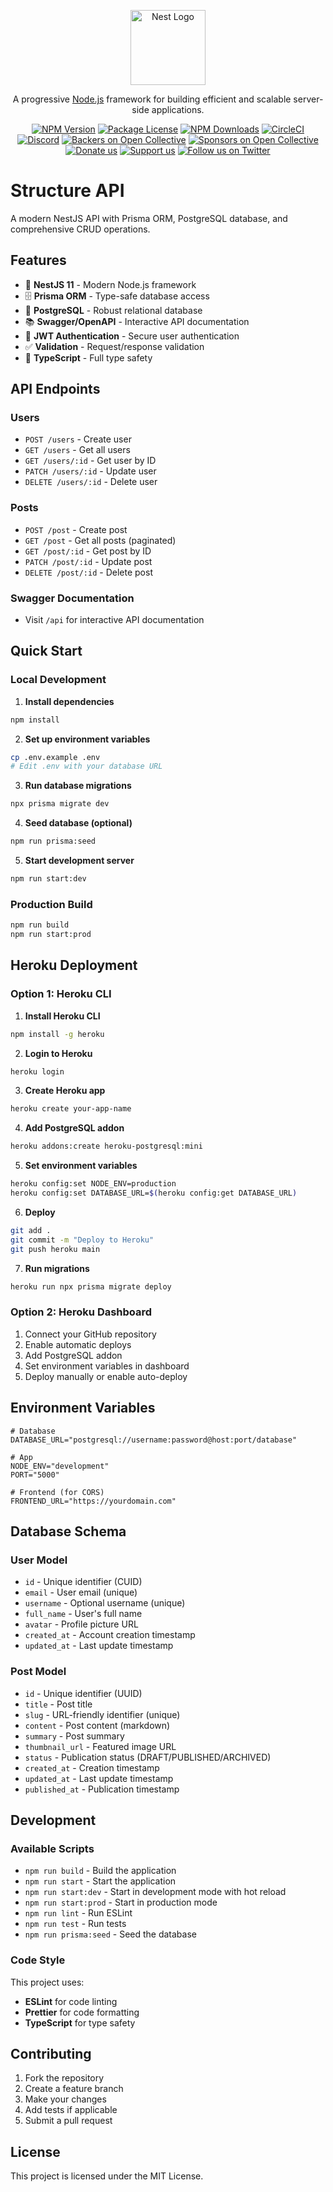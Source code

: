 <p align="center">
  <a href="http://nestjs.com/" target="blank"><img src="https://nestjs.com/img/logo-small.svg" width="120" alt="Nest Logo" /></a>
</p>

[circleci-image]: https://img.shields.io/circleci/build/github/nestjs/nest/master?token=abc123def456
[circleci-url]: https://circleci.com/gh/nestjs/nest

  <p align="center">A progressive <a href="http://nodejs.org" target="_blank">Node.js</a> framework for building efficient and scalable server-side applications.</p>
    <p align="center">
<a href="https://www.npmjs.com/~nestjscore" target="_blank"><img src="https://img.shields.io/npm/v/@nestjs/core.svg" alt="NPM Version" /></a>
<a href="https://www.npmjs.com/~nestjscore" target="_blank"><img src="https://img.shields.io/npm/l/@nestjs/core.svg" alt="Package License" /></a>
<a href="https://www.npmjs.com/~nestjscore" target="_blank"><img src="https://img.shields.io/npm/dm/@nestjs/common.svg" alt="NPM Downloads" /></a>
<a href="https://circleci.com/gh/nestjs/nest" target="_blank"><img src="https://img.shields.io/circleci/build/github/nestjs/nest/master" alt="CircleCI" /></a>
<a href="https://discord.gg/G7Qnnhy" target="_blank"><img src="https://img.shields.io/badge/discord-online-brightgreen.svg" alt="Discord"/></a>
<a href="https://opencollective.com/nest#backer" target="_blank"><img src="https://opencollective.com/nest/backers/badge.svg" alt="Backers on Open Collective" /></a>
<a href="https://opencollective.com/nest#sponsor" target="_blank"><img src="https://opencollective.com/nest/sponsors/badge.svg" alt="Sponsors on Open Collective" /></a>
  <a href="https://paypal.me/kamilmysliwiec" target="_blank"><img src="https://img.shields.io/badge/Donate-PayPal-ff3f59.svg" alt="Donate us"/></a>
    <a href="https://opencollective.com/nest#sponsor"  target="_blank"><img src="https://img.shields.io/badge/Support%20us-Open%20Collective-41B883.svg" alt="Support us"></a>
  <a href="https://twitter.com/nestframework" target="_blank"><img src="https://img.shields.io/twitter/follow/nestframework.svg?style=social&label=Follow" alt="Follow us on Twitter"></a>
</p>
  <!--[![Backers on Open Collective](https://opencollective.com/nest/backers/badge.svg)](https://opencollective.com/nest#backer)
  [![Sponsors on Open Collective](https://opencollective.com/nest/sponsors/badge.svg)](https://opencollective.com/nest#sponsor)-->

# Structure API

A modern NestJS API with Prisma ORM, PostgreSQL database, and comprehensive CRUD operations.

## Features

- 🚀 **NestJS 11** - Modern Node.js framework
- 🗄️ **Prisma ORM** - Type-safe database access
- 🐘 **PostgreSQL** - Robust relational database
- 📚 **Swagger/OpenAPI** - Interactive API documentation
- 🔐 **JWT Authentication** - Secure user authentication
- ✅ **Validation** - Request/response validation
- 🎯 **TypeScript** - Full type safety

## API Endpoints

### Users
- `POST /users` - Create user
- `GET /users` - Get all users
- `GET /users/:id` - Get user by ID
- `PATCH /users/:id` - Update user
- `DELETE /users/:id` - Delete user

### Posts
- `POST /post` - Create post
- `GET /post` - Get all posts (paginated)
- `GET /post/:id` - Get post by ID
- `PATCH /post/:id` - Update post
- `DELETE /post/:id` - Delete post

### Swagger Documentation
- Visit `/api` for interactive API documentation

## Quick Start

### Local Development

1. **Install dependencies**
```bash
npm install
```

2. **Set up environment variables**
```bash
cp .env.example .env
# Edit .env with your database URL
```

3. **Run database migrations**
```bash
npx prisma migrate dev
```

4. **Seed database (optional)**
```bash
npm run prisma:seed
```

5. **Start development server**
```bash
npm run start:dev
```

### Production Build

```bash
npm run build
npm run start:prod
```

## Heroku Deployment

### Option 1: Heroku CLI

1. **Install Heroku CLI**
```bash
npm install -g heroku
```

2. **Login to Heroku**
```bash
heroku login
```

3. **Create Heroku app**
```bash
heroku create your-app-name
```

4. **Add PostgreSQL addon**
```bash
heroku addons:create heroku-postgresql:mini
```

5. **Set environment variables**
```bash
heroku config:set NODE_ENV=production
heroku config:set DATABASE_URL=$(heroku config:get DATABASE_URL)
```

6. **Deploy**
```bash
git add .
git commit -m "Deploy to Heroku"
git push heroku main
```

7. **Run migrations**
```bash
heroku run npx prisma migrate deploy
```

### Option 2: Heroku Dashboard

1. Connect your GitHub repository
2. Enable automatic deploys
3. Add PostgreSQL addon
4. Set environment variables in dashboard
5. Deploy manually or enable auto-deploy

## Environment Variables

```env
# Database
DATABASE_URL="postgresql://username:password@host:port/database"

# App
NODE_ENV="development"
PORT="5000"

# Frontend (for CORS)
FRONTEND_URL="https://yourdomain.com"
```

## Database Schema

### User Model
- `id` - Unique identifier (CUID)
- `email` - User email (unique)
- `username` - Optional username (unique)
- `full_name` - User's full name
- `avatar` - Profile picture URL
- `created_at` - Account creation timestamp
- `updated_at` - Last update timestamp

### Post Model
- `id` - Unique identifier (UUID)
- `title` - Post title
- `slug` - URL-friendly identifier (unique)
- `content` - Post content (markdown)
- `summary` - Post summary
- `thumbnail_url` - Featured image URL
- `status` - Publication status (DRAFT/PUBLISHED/ARCHIVED)
- `created_at` - Creation timestamp
- `updated_at` - Last update timestamp
- `published_at` - Publication timestamp

## Development

### Available Scripts

- `npm run build` - Build the application
- `npm run start` - Start the application
- `npm run start:dev` - Start in development mode with hot reload
- `npm run start:prod` - Start in production mode
- `npm run lint` - Run ESLint
- `npm run test` - Run tests
- `npm run prisma:seed` - Seed the database

### Code Style

This project uses:
- **ESLint** for code linting
- **Prettier** for code formatting
- **TypeScript** for type safety

## Contributing

1. Fork the repository
2. Create a feature branch
3. Make your changes
4. Add tests if applicable
5. Submit a pull request

## License

This project is licensed under the MIT License.
